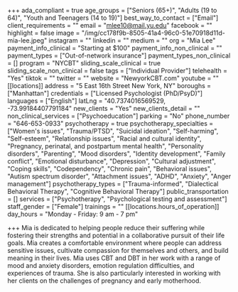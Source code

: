 +++
ada_compliant = true
age_groups = ["Seniors (65+)", "Adults (19 to 64)", "Youth and Teenagers (14 to 19)"]
best_way_to_contact = ["Email"]
client_requirements = ""
email = "mlee10@mail.yu.edu"
facebook = ""
highlight = false
image = "/img/cc178f9b-8505-41a4-96c0-51e70918d11d-mia-lee.jpeg"
instagram = ""
linkedin = ""
medium = ""
org = "Mia Lee"
payment_info_clinical = "Starting at $100"
payment_info_non_clinical = ""
payment_types = ["Out-of-network insurance"]
payment_types_non_clinical = []
program = "NYCBT"
sliding_scale_clinical = true
sliding_scale_non_clinical = false
tags = ["Individual Provider"]
telehealth = "Yes"
tiktok = ""
twitter = ""
website = "NewyorkCBT.com"
youtube = ""
[[locations]]
address = "5 East 16th Street New York, NY"
boroughs = ["Manhattan"]
credentials = ["Licensed Psychologist (PhD/PsyD)"]
languages = ["English"]
latLng = "40.7374016569529, -73.99184407791184"
new_clients = "Yes"
new_clients_detail = ""
non_clinical_services = ["Psychoeducation"]
parking = "No"
phone_number = "646-653-0933"
psychotherapy = true
psychotherapy_specialties = ["Women's issues", "Trauma/PTSD", "Suicidal ideation", "Self-harming", "Self-esteem", "Relationship issues", "Racial and cultural identity", "Pregnancy, perinatal, and postpartum mental health", "Personality disorders", "Parenting", "Mood disorders", "Identity development", "Family conflict", "Emotional disturbance", "Depression", "Cultural adjustment", "Coping skills", "Codependency", "Chronic pain", "Behavioral issues", "Autism spectrum disorder", "Attachment issues", "ADHD", "Anxiety", "Anger management"]
psychotherapy_types = ["Trauma-informed", "Dialectical Behavioral Therapy", "Cognitive Behavioral Therapy"]
public_transportation = []
services = ["Psychotherapy", "Psychological testing and assessment"]
staff_gender = ["Female"]
trainings = ""
[[locations.hours_of_operation]]
day_hours = "Monday - Friday: 9 am - 7 pm"

+++
Mia is dedicated to helping people reduce their suffering while fostering their strengths and potential in a collaborative pursuit of their life goals. Mia creates a comfortable environment where people can address sensitive issues, cultivate compassion for themselves and others, and build meaning in their lives. Mia uses CBT and DBT in her work with a range of mood and anxiety disorders, emotion regulation difficulties, and experiences of trauma. She is also particularly interested in working with her clients on the challenges of pregnancy and early motherhood.